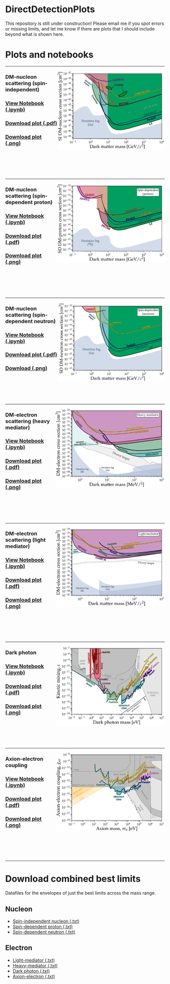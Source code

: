 # DirectDetectionPlots

This repository is still under construction! Please email me if you spot errors or missing limits, and let me know if there are plots that I should include beyond what is shown here.


# Plots and notebooks
---
[<img align="right" height="250" src="plots/plots_png/Nucleon_SI.png">](https://raw.githubusercontent.com/cajohare/DirectDetectionPlots/refs/heads/main/plots/plots_png/Nucleon_SI.png)
### DM-nucleon scattering (spin-independent)
### [View Notebook (.ipynb)](https://github.com/cajohare/DirectDetectionPlots/blob/main/notebooks/DM-Nucleon.ipynb)
### [Download plot (.pdf)](https://raw.githubusercontent.com/cajohare/DirectDetectionPlots/refs/heads/main/plots/Nucleon_SI.pdf)
### [Download plot (.png)](https://raw.githubusercontent.com/cajohare/DirectDetectionPlots/refs/heads/main/plots/plots_png/Nucleon_SI.png)
### &nbsp;
### &nbsp;
---
[<img align="right" height="250" src="plots/plots_png/Nucleon_SDp.png">](https://raw.githubusercontent.com/cajohare/DirectDetectionPlots/refs/heads/main/plots/plots_png/Nucleon_SDp.png)
### DM-nucleon scattering (spin-dependent proton)
### [View Notebook (.ipynb)](https://github.com/cajohare/DirectDetectionPlots/blob/main/notebooks/DM-Nucleon.ipynb)
### [Download plot (.pdf)](https://raw.githubusercontent.com/cajohare/DirectDetectionPlots/refs/heads/main/plots/Nucleon_SDp.pdf)
### [Download plot (.png)](https://raw.githubusercontent.com/cajohare/DirectDetectionPlots/refs/heads/main/plots/plots_png/Nucleon_SDp.png)
### &nbsp;
### &nbsp;
---
[<img align="right" height="250" src="plots/plots_png/Nucleon_SDn.png">](https://raw.githubusercontent.com/cajohare/DirectDetectionPlots/refs/heads/main/plots/plots_png/Nucleon_SDn.png)
### DM-nucleon scattering (spin-dependent neutron)
### [View Notebook (.ipynb)](https://github.com/cajohare/DirectDetectionPlots/blob/main/notebooks/DM-Nucleon.ipynb)
### [Download plot (.pdf)](https://raw.githubusercontent.com/cajohare/DirectDetectionPlots/refs/heads/main/plots/Nucleon_SDn.pdf)
### [Download (.png)](https://raw.githubusercontent.com/cajohare/DirectDetectionPlots/refs/heads/main/plots/plots_png/Nucleon_SDn.png)
### &nbsp;
### &nbsp;
---
[<img align="right" height="250" src="plots/plots_png/Electron_HeavyMediator.png">](https://raw.githubusercontent.com/cajohare/DirectDetectionPlots/refs/heads/main/plots/plots_png/Electron_LightMediator.png)
### DM-electron scattering (heavy mediator)
### [View Notebook (.ipynb)](https://github.com/cajohare/DirectDetectionPlots/blob/main/notebooks/DM-Electron.ipynb)
### [Download plot (.pdf)](https://raw.githubusercontent.com/cajohare/DirectDetectionPlots/refs/heads/main/plots/Electron_LightMediator.pdf)
### [Download plot (.png)](https://raw.githubusercontent.com/cajohare/DirectDetectionPlots/refs/heads/main/plots/plots_png/Electron_LightMediator.png)
### &nbsp;
### &nbsp;
---
[<img align="right" height="250" src="plots/plots_png/Electron_LightMediator.png">](https://raw.githubusercontent.com/cajohare/DirectDetectionPlots/refs/heads/main/plots/plots_png/Electron_HeavyMediator.png)
### DM-electron scattering (light mediator)
### [View Notebook (.ipynb)](https://github.com/cajohare/DirectDetectionPlots/blob/main/notebooks/DM-Electron.ipynb)
### [Download plot (.pdf)](https://raw.githubusercontent.com/cajohare/DirectDetectionPlots/refs/heads/main/plots/Electron_HeavyMediator.pdf)
### [Download plot (.png)](https://raw.githubusercontent.com/cajohare/DirectDetectionPlots/refs/heads/main/plots/plots_png/Electron_HeavyMediator.png)
### &nbsp;
### &nbsp;
---
[<img align="right" height="250" src="plots/plots_png/DarkPhoton.png">](https://raw.githubusercontent.com/cajohare/DirectDetectionPlots/refs/heads/main/plots/plots_png/DarkPhoton.png)
### Dark photon
### [View Notebook (.ipynb)](https://github.com/cajohare/DirectDetectionPlots/blob/main/notebooks/DM-Absorption.ipynb)
### [Download plot (.pdf)](https://raw.githubusercontent.com/cajohare/DirectDetectionPlots/refs/heads/main/plots/DarkPhoton.pdf)
### [Download plot (.png)](https://raw.githubusercontent.com/cajohare/DirectDetectionPlots/refs/heads/main/plots/plots_png/DarkPhoton.png)
### &nbsp;
### &nbsp;
---
[<img align="right" height="250" src="plots/plots_png/AxionElectron.png">](https://raw.githubusercontent.com/cajohare/DirectDetectionPlots/refs/heads/main/plots/plots_png/AxionElectron.png)
### Axion-electron coupling
### [View Notebook (.ipynb)](https://github.com/cajohare/DirectDetectionPlots/blob/main/notebooks/DM-Absorption.ipynb)
### [Download plot (.pdf)](https://raw.githubusercontent.com/cajohare/DirectDetectionPlots/refs/heads/main/plots/AxionElectron.pdf)
### [Download plot (.png)](https://raw.githubusercontent.com/cajohare/DirectDetectionPlots/refs/heads/main/plots/plots_png/AxionElectron.png)
### &nbsp;
### &nbsp;
---

# Download combined best limits
Datafiles for the envelopes of just the best limits across the mass range. 
## Nucleon
* [Spin-independent nucleon (.txt)](https://raw.githubusercontent.com/cajohare/DirectDetectionPlots/refs/heads/main/data/limits/Nucleon/SI/AllLimits-2024.txt)
* [Spin-dependent proton (.txt)](https://raw.githubusercontent.com/cajohare/DirectDetectionPlots/refs/heads/main/data/limits/Nucleon/SDp/AllLimits-2024.txt)
* [Spin-dependent neutron (.txt)](https://raw.githubusercontent.com/cajohare/DirectDetectionPlots/refs/heads/main/data/limits/Nucleon/SDn/AllLimits-2024.txt)
## Electron
* [Light-mediator (.txt)](https://raw.githubusercontent.com/cajohare/DirectDetectionPlots/refs/heads/main/data/limits/Electron/LightMediator/AllLimits-2024.txt)
* [Heavy-mediator (.txt)](https://raw.githubusercontent.com/cajohare/DirectDetectionPlots/refs/heads/main/data/limits/Electron/HeavyMediator/AllLimits-2024.txt)
* [Dark photon (.txt)](https://raw.githubusercontent.com/cajohare/DirectDetectionPlots/refs/heads/main/data/limits/Electron/DarkPhoton/AllLimits-2024.txt)
* [Axion-electron (.txt)](https://raw.githubusercontent.com/cajohare/DirectDetectionPlots/refs/heads/main/data/limits/Electron/Axion/AllLimits-2024.txt)